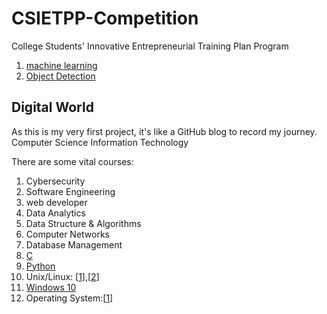 #  CSIETPP-Competition
College Students' Innovative Entrepreneurial Training Plan Program

1. [machine learning](https://www.w3schools.com/python/python_ml_getting_started.asp)
2. [Object Detection](https://www.youtube.com/watch?v=yqkISICHH-U&ab_channel=NicholasRenotte)


## Digital World
As this is my very first project, it's like a GitHub blog to record my journey.
Computer Science
Information Technology


There are some vital courses:
1. Cybersecurity
3. Software Engineering
4. web developer
5. Data Analytics
6. Data Structure & Algorithms
7. Computer Networks
8. Database Management
9. [C](https://www.tutorialspoint.com/cprogramming/index.htm)
10. [Python](https://www.tutorialspoint.com/python/index.htm)
11. Unix/Linux: [[1](https://www.tutorialspoint.com/unix/index.htm)],[[2](https://ryanstutorials.net/linuxtutorial/)]
12. [Windows 10](https://www.tutorialspoint.com/windows10/index.htm)
13. Operating System:[[1](https://www.tutorialspoint.com/operating_system/index.htm)]
